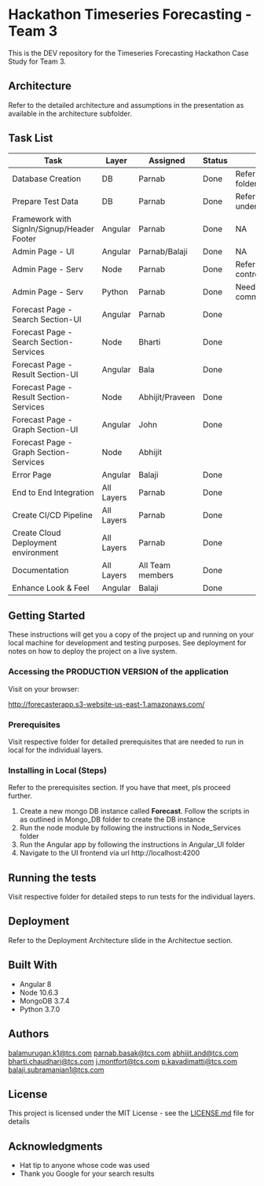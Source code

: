 # Hackathon Timeseries Forecasting - Team 3

This is the DEV repository for the Timeseries Forecasting Hackathon Case Study for Team 3.

## Architecture

Refer to the detailed architecture and assumptions in the presentation as available in the architecture subfolder.

## Task List

| Task |	Layer |	Assigned | Status | Comments |
| --- | --- | --- | --- | --- |
|Database Creation|	DB| Parnab | Done | Refer to the Mongo_DB folder|	
|Prepare Test Data|	DB| Parnab | Done | Refer to samples subfolder under Mongo_DB folder|
|Framework with SignIn/Signup/Header Footer|	Angular|	Parnab| Done | NA |
|Admin Page - UI|	Angular|	Parnab/Balaji| Done | NA |
|Admin Page - Serv|	Node| Parnab |Done | Refer the file controller/upload.controller.js |	
|Admin Page - Serv|	Python|	Parnab|Done |Needs a bit more inscript commeting |
|Forecast Page - Search Section-UI|	Angular|	Parnab  | Done | |
|Forecast Page - Search Section-Services|	Node|	Bharti| Done | |
|Forecast Page - Result Section-UI|	Angular|	Bala| Done | |
|Forecast Page - Result Section-Services|	Node|	Abhijit/Praveen| Done | |
|Forecast Page - Graph Section-UI|	Angular| John| Done | |
|Forecast Page - Graph Section-Services|	Node| Abhijit| |	
|Error Page|	Angular|	Balaji| Done | |
|End to End Integration|	All Layers| Parnab | Done | |	
|Create CI/CD Pipeline|	All Layers| Parnab | Done | |
|Create Cloud Deployment environment|	All Layers| Parnab | Done | |
|Documentation|	All Layers| All Team members | Done | |
|Enhance Look & Feel|	Angular| Balaji | Done | |	

## Getting Started

These instructions will get you a copy of the project up and running on your local machine for development and testing purposes. See deployment for notes on how to deploy the project on a live system.

### Accessing the PRODUCTION VERSION of the application
Visit on your browser:

http://forecasterapp.s3-website-us-east-1.amazonaws.com/

### Prerequisites
Visit respective folder for detailed prerequisites that are needed to run in local for the individual layers.


### Installing in Local (Steps)
Refer to the prerequisites section. If you have that meet, pls proceed further. 

1. Create a new mongo DB instance called **Forecast**. Follow the scripts in as outlined in Mongo_DB folder to create the DB instance
2. Run the node module by following the instructions in Node_Services folder
3. Run the Angular app by following the instructions in Angular_UI folder
4. Navigate to the UI frontend via url http://localhost:4200

## Running the tests

Visit respective folder for detailed steps to run tests for the individual layers.

## Deployment

Refer to the Deployment Architecture slide in the Architectue section.

## Built With
- Angular 8
- Node 10.6.3
- MongoDB 3.7.4
- Python 3.7.0

## Authors

balamurugan.k1@tcs.com
parnab.basak@tcs.com
abhijit.and@tcs.com
bharti.chaudhari@tcs.com
j.montfort@tcs.com
p.kavadimatti@tcs.com
balaji.subramanian1@tcs.com

## License

This project is licensed under the MIT License - see the [LICENSE.md](LICENSE.md) file for details

## Acknowledgments

* Hat tip to anyone whose code was used
* Thank you Google for your search results

